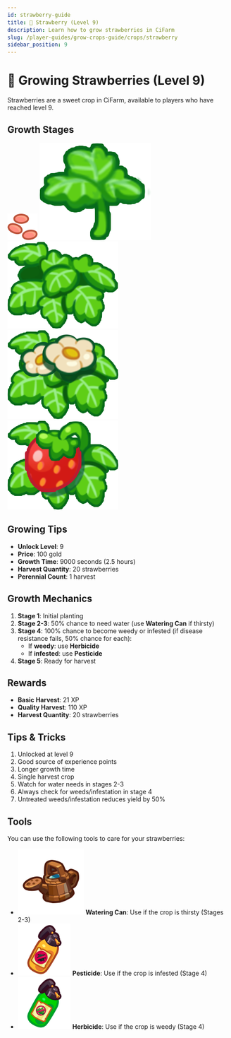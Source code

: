 ```yaml
---
id: strawberry-guide
title: 🍓 Strawberry (Level 9)
description: Learn how to grow strawberries in CiFarm
slug: /player-guides/grow-crops-guide/crops/strawberry
sidebar_position: 9
---
```


# 🍓 Growing Strawberries (Level 9)

Strawberries are a sweet crop in CiFarm, available to players who have reached level 9.

## Growth Stages

![Pumpkin Stage 1](/public/crops/strawberry/1.png)
![Pumpkin Stage 2](/public/crops/strawberry/2.png)
![Pumpkin Stage 3](/public/crops/strawberry/3.png)
![Pumpkin Stage 4](/public/crops/strawberry/4.png)
![Pumpkin Stage 5](/public/crops/strawberry/5.png)

## Growing Tips

- **Unlock Level**: 9
- **Price**: 100 gold
- **Growth Time**: 9000 seconds (2.5 hours)
- **Harvest Quantity**: 20 strawberries
- **Perennial Count**: 1 harvest

## Growth Mechanics

1. **Stage 1**: Initial planting
2. **Stage 2-3**: 50% chance to need water (use **Watering Can** if thirsty)
3. **Stage 4**: 100% chance to become weedy or infested (if disease resistance fails, 50% chance for each):
   - If **weedy**: use **Herbicide**
   - If **infested**: use **Pesticide**
4. **Stage 5**: Ready for harvest

## Rewards

- **Basic Harvest**: 21 XP
- **Quality Harvest**: 110 XP
- **Harvest Quantity**: 20 strawberries

## Tips & Tricks

1. Unlocked at level 9
2. Good source of experience points
3. Longer growth time
4. Single harvest crop
5. Watch for water needs in stages 2-3
6. Always check for weeds/infestation in stage 4
7. Untreated weeds/infestation reduces yield by 50%

## Tools

You can use the following tools to care for your strawberries:

- ![Watering Can](/public/tools/watering-can.png) **Watering Can**: Use if the crop is thirsty (Stages 2-3)
- ![Pesticide](/public/tools/pesticide.png) **Pesticide**: Use if the crop is infested (Stage 4)
- ![Herbicide](/public/tools/herbicide.png) **Herbicide**: Use if the crop is weedy (Stage 4) 